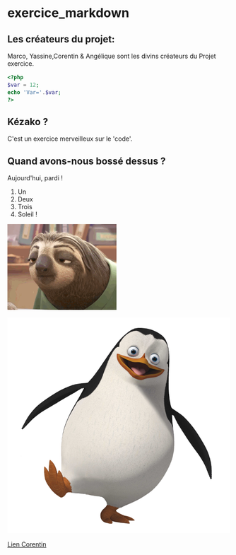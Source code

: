 # exercice_markdown

## Les créateurs du projet: 
Marco, Yassine,Corentin & Angélique sont les divins créateurs du Projet exercice.</span> 

``` php
<?php
$var = 12;
echo 'Var='.$var;
?>
```


## Kézako ? 
C'est un exercice merveilleux sur le 'code'.

## Quand avons-nous bossé dessus ? 
Aujourd'hui, pardi ! 

1. Un
2. Deux
3. Trois
4. Soleil !

![iut](/drole.gif)

![iut](/pinguouin.png)

[Lien Corentin](/corentin.md)
